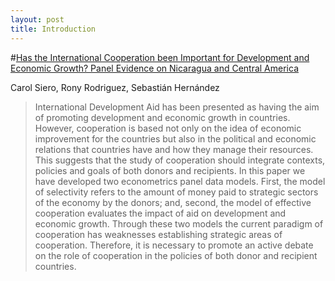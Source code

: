 ```yaml
---
layout: post
title: Introduction
---
```


#[Has the International Cooperation been Important for Development and Economic Growth? Panel Evidence on Nicaragua and Central America](http://www.uca.edu.ni/2/images/Revista-Encuentro/Revistas/e102/art-5.pdf)

Carol Siero, Rony Rodriguez, Sebastián Hernández

>International Development Aid has been presented as having the aim of promoting development and economic growth in countries. However, cooperation is based not only on the idea of economic improvement for the countries but also in the political and economic relations that countries have and how they manage their resources. This suggests that the study of cooperation should integrate contexts, policies and goals of both donors and recipients. In this paper we have developed two econometrics panel data models. First, the model of selectivity refers to the amount of money paid to strategic sectors of the economy by the donors; and, second, the model of effective cooperation evaluates the impact of aid on development and economic growth. Through these two models the current paradigm of cooperation has weaknesses establishing strategic areas of cooperation. Therefore, it is necessary to promote an active debate on the role of cooperation in the policies of both donor and recipient countries.
